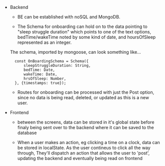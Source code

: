 * Backend
    - BE can be established with noSQL and MongoDB. 
    
    - The Schema for onboarding can hold on to the data pointing to "sleep struggle duration" which points to one of the text options, bedTime/wakeTime noted by some kind of date, and hoursOfSleep represented as an integer.
    
    The schema, imported by mongoose, can look something like...

        const OnBoardingSchema = Schema({
            sleepStruggleDuration: String,
            bedTime: Date,
            wakeTime: Date,
            hrsOfSleep: Number,
        }, {timestamps: true});



    - Routes for onboarding can be processed with just the Post option, since no data is being read, deleted, or updated as this is a new user. 


* Frontend
    - between the screens, data can be stored in it's global state before finaly being sent over to the backend where it can be saved to the database

    - When a user makes an action, eg clicking a time on a clock, data can be stored in localState. As the user contineus to click all the way through, They'll dispatch an action that allows the user to 'post', updating the backend and eventually being read on frontend

